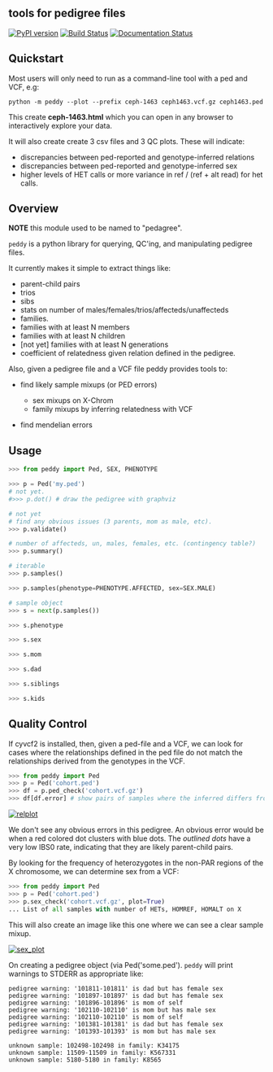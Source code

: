 tools for pedigree files
------------------------

[![PyPI version](https://badge.fury.io/py/peddy.svg)](http://badge.fury.io/py/peddy)
[![Build Status](https://travis-ci.org/brentp/peddy.svg?branch=master)](https://travis-ci.org/brentp/peddy)
[![Documentation Status](https://readthedocs.org/projects/peddy/badge/?version=latest)](http://peddy.readthedocs.org/en/latest/?badge=latest)


Quickstart
----------

Most users will only need to run as a command-line tool with a ped and VCF, e.g:

```
python -m peddy --plot --prefix ceph-1463 ceph1463.vcf.gz ceph1463.ped
```

This create **ceph-1463.html** which you can open in any browser to
interactively explore your data.

It will also create create 3 csv files and 3 QC plots.
These will indicate:

+ discrepancies between ped-reported and genotype-inferred relations
+ discrepancies between ped-reported and genotype-inferred sex
+ higher levels of HET calls or more variance in ref / (ref + alt read) for het calls.

Overview
--------


**NOTE** this module used to be named to "pedagree".

`peddy` is a python library for querying, QC'ing, and manipulating pedigree files.

It currently makes it simple to extract things like:

 + parent-child pairs
 + trios
 + sibs
 + stats on number of males/females/trios/affecteds/unaffecteds
 + families.
 + families with at least N members
 + families with at least N children
 + [not yet] families with at least N generations
 + coefficient of relatedness given relation defined in the pedigree.

Also, given a pedigree file and a VCF file peddy provides tools to:

 + find likely sample mixups (or PED errors)
   - sex mixups on X-Chrom
   - family mixups by inferring relatedness with VCF

 + find mendelian errors


Usage
-----

```Python
>>> from peddy import Ped, SEX, PHENOTYPE

>>> p = Ped('my.ped')
# not yet.
#>>> p.dot() # draw the pedigree with graphviz

# not yet
# find any obvious issues (3 parents, mom as male, etc).
>>> p.validate()

# number of affecteds, un, males, females, etc. (contingency table?)
>>> p.summary()

# iterable
>>> p.samples()

>>> p.samples(phenotype=PHENOTYPE.AFFECTED, sex=SEX.MALE)

# sample object
>>> s = next(p.samples())

>>> s.phenotype

>>> s.sex

>>> s.mom

>>> s.dad

>>> s.siblings

>>> s.kids
```

Quality Control
---------------

If cyvcf2 is installed, then, given a ped-file and a VCF, we can look for cases where the relationships
defined in the ped file do not match the relationships derived from the genotypes in the VCF.

```Python
>>> from peddy import Ped
>>> p = Ped('cohort.ped')
>>> df = p.ped_check('cohort.vcf.gz')
>>> df[df.error] # show pairs of samples where the inferred differs from the reported.

```

[![relplot](http://peddy.readthedocs.org/en/latest/_images/ped-check.png)](http://github.com/brentp/cyvcf2/)

We don't see any obvious errors in this pedigree. An obvious error would be when a red colored dot clusters with blue dots. 
The *outlined dots* have a very low IBS0 rate, indicating that they are likely parent-child pairs.

By looking for the frequency of heterozygotes in the non-PAR regions of
the X chromosome, we can determine sex from a VCF:

```Python
>>> from peddy import Ped
>>> p = Ped('cohort.ped')
>>> p.sex_check('cohort.vcf.gz', plot=True)
... List of all samples with number of HETs, HOMREF, HOMALT on X
```
This will also create an image like this one where we can
see a clear sample mixup.

[![sex_plot](https://raw.githubusercontent.com/brentp/peddy/master/images/sex_check.png)](http://github.com/brentp/cyvcf2/)


On creating a pedigree object (via Ped('some.ped'). `peddy` will print warnings to STDERR as appropriate like:

```
pedigree warning: '101811-101811' is dad but has female sex
pedigree warning: '101897-101897' is dad but has female sex
pedigree warning: '101896-101896' is mom of self
pedigree warning: '102110-102110' is mom but has male sex
pedigree warning: '102110-102110' is mom of self
pedigree warning: '101381-101381' is dad but has female sex
pedigree warning: '101393-101393' is mom but has male sex

unknown sample: 102498-102498 in family: K34175
unknown sample: 11509-11509 in family: K567331
unknown sample: 5180-5180 in family: K8565
```
